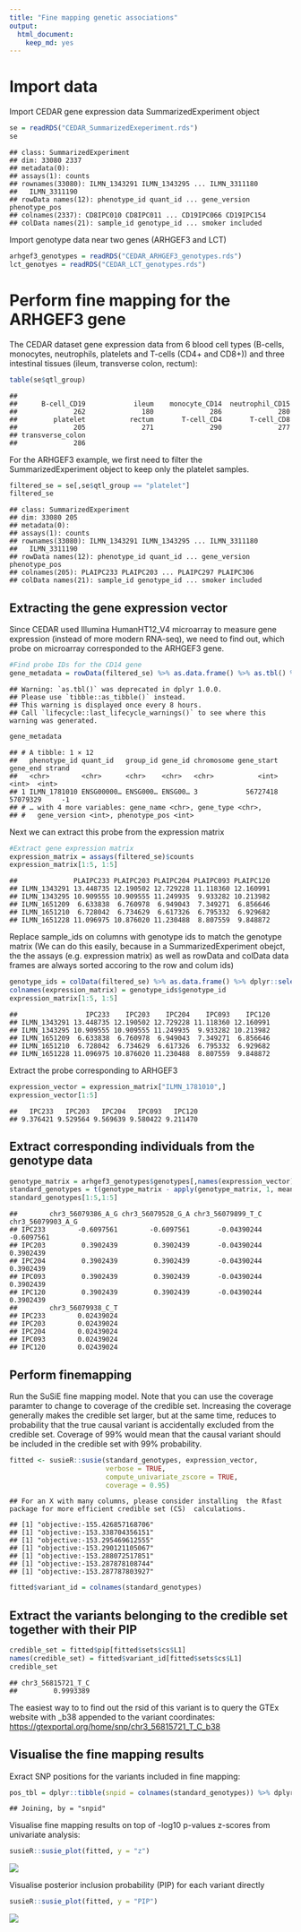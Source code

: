 ```yaml
---
title: "Fine mapping genetic associations"
output: 
  html_document: 
    keep_md: yes
---
```






# Import data

Import CEDAR gene expression data SummarizedExperiment object


```r
se = readRDS("CEDAR_SummarizedExeperiment.rds")
se
```

```
## class: SummarizedExperiment 
## dim: 33080 2337 
## metadata(0):
## assays(1): counts
## rownames(33080): ILMN_1343291 ILMN_1343295 ... ILMN_3311180
##   ILMN_3311190
## rowData names(12): phenotype_id quant_id ... gene_version phenotype_pos
## colnames(2337): CD8IPC010 CD8IPC011 ... CD19IPC066 CD19IPC154
## colData names(21): sample_id genotype_id ... smoker included
```

Import genotype data near two genes (ARHGEF3 and LCT)


```r
arhgef3_genotypes = readRDS("CEDAR_ARHGEF3_genotypes.rds")
lct_genotyes = readRDS("CEDAR_LCT_genotypes.rds")
```

# Perform fine mapping for the ARHGEF3 gene

The CEDAR dataset gene expression data from 6 blood cell types (B-cells, monocytes, neutrophils, platelets and T-cells (CD4+ and CD8+)) and three intestinal tissues (ileum, transverse colon, rectum):


```r
table(se$qtl_group)
```

```
## 
##      B-cell_CD19            ileum    monocyte_CD14  neutrophil_CD15 
##              262              180              286              280 
##         platelet           rectum       T-cell_CD4       T-cell_CD8 
##              205              271              290              277 
## transverse_colon 
##              286
```

For the ARHGEF3 example, we first need to filter the SummarizedExperiment object to keep only the platelet samples.

```r
filtered_se = se[,se$qtl_group == "platelet"]
filtered_se
```

```
## class: SummarizedExperiment 
## dim: 33080 205 
## metadata(0):
## assays(1): counts
## rownames(33080): ILMN_1343291 ILMN_1343295 ... ILMN_3311180
##   ILMN_3311190
## rowData names(12): phenotype_id quant_id ... gene_version phenotype_pos
## colnames(205): PLAIPC233 PLAIPC203 ... PLAIPC297 PLAIPC306
## colData names(21): sample_id genotype_id ... smoker included
```

## Extracting the gene expression vector

Since CEDAR used Illumina HumanHT12_V4 microarray to measure gene expression (instead of more modern RNA-seq), we need to find out, which probe on microarray corresponded to the ARHGEF3 gene.


```r
#Find probe IDs for the CD14 gene
gene_metadata = rowData(filtered_se) %>% as.data.frame() %>% as.tbl() %>% dplyr::filter(gene_name == "ARHGEF3")
```

```
## Warning: `as.tbl()` was deprecated in dplyr 1.0.0.
## Please use `tibble::as_tibble()` instead.
## This warning is displayed once every 8 hours.
## Call `lifecycle::last_lifecycle_warnings()` to see where this warning was generated.
```

```r
gene_metadata
```

```
## # A tibble: 1 × 12
##   phenotype_id quant_id   group_id gene_id chromosome gene_start gene_end strand
##   <chr>        <chr>      <chr>    <chr>   <chr>           <int>    <int>  <int>
## 1 ILMN_1781010 ENSG00000… ENSG000… ENSG00… 3            56727418 57079329     -1
## # … with 4 more variables: gene_name <chr>, gene_type <chr>,
## #   gene_version <int>, phenotype_pos <int>
```
Next we can extract this probe from the expression matrix


```r
#Extract gene expression matrix
expression_matrix = assays(filtered_se)$counts
expression_matrix[1:5, 1:5]
```

```
##              PLAIPC233 PLAIPC203 PLAIPC204 PLAIPC093 PLAIPC120
## ILMN_1343291 13.448735 12.190502 12.729228 11.118360 12.160991
## ILMN_1343295 10.909555 10.909555 11.249935  9.933282 10.213982
## ILMN_1651209  6.633838  6.760978  6.949043  7.349271  6.856646
## ILMN_1651210  6.728042  6.734629  6.617326  6.795332  6.929682
## ILMN_1651228 11.096975 10.876020 11.230488  8.807559  9.848872
```

Replace sample_ids on columns with genotype ids to match the genotype matrix (We can do this easily, because in a SummarizedExperiment obejct, the the assays (e.g. expression matrix) as well as rowData and colData data frames are always sorted accoring to the row and colum ids)


```r
genotype_ids = colData(filtered_se) %>% as.data.frame() %>% dplyr::select(sample_id, genotype_id)
colnames(expression_matrix) = genotype_ids$genotype_id
expression_matrix[1:5, 1:5]
```

```
##                 IPC233    IPC203    IPC204    IPC093    IPC120
## ILMN_1343291 13.448735 12.190502 12.729228 11.118360 12.160991
## ILMN_1343295 10.909555 10.909555 11.249935  9.933282 10.213982
## ILMN_1651209  6.633838  6.760978  6.949043  7.349271  6.856646
## ILMN_1651210  6.728042  6.734629  6.617326  6.795332  6.929682
## ILMN_1651228 11.096975 10.876020 11.230488  8.807559  9.848872
```

Extract the probe corresponding to ARHGEF3

```r
expression_vector = expression_matrix["ILMN_1781010",]
expression_vector[1:5]
```

```
##   IPC233   IPC203   IPC204   IPC093   IPC120 
## 9.376421 9.529564 9.569639 9.580422 9.211470
```

## Extract corresponding individuals from the genotype data


```r
genotype_matrix = arhgef3_genotypes$genotypes[,names(expression_vector)]
standard_genotypes = t(genotype_matrix - apply(genotype_matrix, 1, mean))
standard_genotypes[1:5,1:5]
```

```
##        chr3_56079386_A_G chr3_56079528_G_A chr3_56079899_T_C chr3_56079903_A_G
## IPC233        -0.6097561        -0.6097561       -0.04390244        -0.6097561
## IPC203         0.3902439         0.3902439       -0.04390244         0.3902439
## IPC204         0.3902439         0.3902439       -0.04390244         0.3902439
## IPC093         0.3902439         0.3902439       -0.04390244         0.3902439
## IPC120         0.3902439         0.3902439       -0.04390244         0.3902439
##        chr3_56079938_C_T
## IPC233        0.02439024
## IPC203        0.02439024
## IPC204        0.02439024
## IPC093        0.02439024
## IPC120        0.02439024
```

## Perform finemapping 

Run the SuSiE fine mapping model. Note that you can use the coverage paramter to change to coverage of the credible set. Increasing the coverage generally makes the credible set larger, but at the same time, reduces to probability that the true causal variant is accidentally excluded from the credible set. Coverage of 99% would mean that the causal variant should be included in the credible set with 99% probability.


```r
fitted <- susieR::susie(standard_genotypes, expression_vector,
                        verbose = TRUE,
                        compute_univariate_zscore = TRUE,
                        coverage = 0.95)
```

```
## For an X with many columns, please consider installing  the Rfast package for more efficient credible set (CS)  calculations.
```

```
## [1] "objective:-155.426857168706"
## [1] "objective:-153.338704356151"
## [1] "objective:-153.295469612555"
## [1] "objective:-153.290121105067"
## [1] "objective:-153.288072517851"
## [1] "objective:-153.287878108744"
## [1] "objective:-153.287787803927"
```

```r
fitted$variant_id = colnames(standard_genotypes)
```

## Extract the variants belonging to the credible set together with their PIP

```r
credible_set = fitted$pip[fitted$sets$cs$L1]
names(credible_set) = fitted$variant_id[fitted$sets$cs$L1]
credible_set
```

```
## chr3_56815721_T_C 
##         0.9993389
```

The easiest way to to find out the rsid of this variant is to query the GTEx website with _b38 appended to the variant coordinates:
https://gtexportal.org/home/snp/chr3_56815721_T_C_b38

## Visualise the fine mapping results

Exract SNP positions for the variants included in fine mapping:


```r
pos_tbl = dplyr::tibble(snpid = colnames(standard_genotypes)) %>% dplyr::left_join(arhgef3_genotypes$snpspos)
```

```
## Joining, by = "snpid"
```

Visualise fine mapping results on top of -log10 p-values z-scores from univariate analysis:


```r
susieR::susie_plot(fitted, y = "z")
```

![](CEDAR_finemapping_example_files/figure-html/unnamed-chunk-14-1.png)<!-- -->

Visualise posterior inclusion probability (PIP) for each variant directly


```r
susieR::susie_plot(fitted, y = "PIP")
```

![](CEDAR_finemapping_example_files/figure-html/unnamed-chunk-15-1.png)<!-- -->


